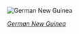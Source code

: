 
![German New Guinea](https://upload.wikimedia.org/wikipedia/commons/thumb/6/68/German_New_Guinea_1895-A_20_Mark.jpg/600px-German_New_Guinea_1895-A_20_Mark.jpg)

*[German New Guinea](https://wikipedia.org/wiki/File:German_New_Guinea_1895-A_20_Mark.jpg)*
